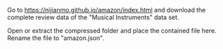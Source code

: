 Go to https://nijianmo.github.io/amazon/index.html and download the complete review data of the "Musical Instruments" data set.

Open or extract the compressed folder and place the contained file here. Rename the file to "amazon.json".

